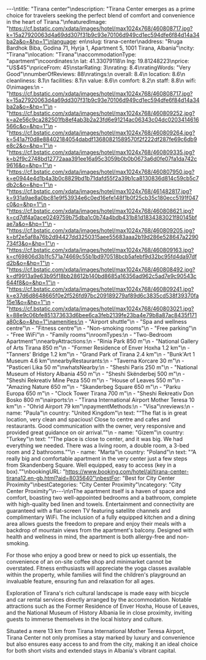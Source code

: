 ---\ntitle: "Tirana center"\ndescription: "Tirana Center emerges as a prime choice for travelers seeking the perfect blend of comfort and convenience in the heart of Tirana."\nfeaturedImage: "https://cf.bstatic.com/xdata/images/hotel/max1024x768/460808717.jpg?k=15a27920063d4a69dd307f31b9c93e70106d949cd1ec594dfe6f84d14a34ba2a&o=&hp=1"\nlanguage: en\nslug: tirana-center\naddress: "Rruga Bardhok Biba, Godina 71, Hyrja 1, Apartment 5, 1001 Tirana, Albania"\ncity: "Tirana"\nlocation: "Tirana"\naccommodationType: "apartment"\ncoordinates:\n  lat: 41.33079118\n  lng: 19.81248223\nprice: "US$45"\npriceFrom: 45\nstarRating: 3\nrating: 8.4\nratingWords: "Very Good"\nnumberOfReviews: 88\nratings:\n  overall: 8.4\n  location: 8.6\n  cleanliness: 8.1\n  facilities: 8.1\n  value: 8.6\n  comfort: 8.2\n  staff: 8.8\n  wifi: 0\nimages:\n  - "https://cf.bstatic.com/xdata/images/hotel/max1024x768/460808717.jpg?k=15a27920063d4a69dd307f31b9c93e70106d949cd1ec594dfe6f84d14a34ba2a&o=&hp=1"\n  - "https://cf.bstatic.com/xdata/images/hotel/max1024x768/460809252.jpg?k=a2e56c9ca282501fb8ef4ab3b2a23fd6e91214ac06343c04dc0203414616566c&o=&hp=1"\n  - "https://cf.bstatic.com/xdata/images/hotel/max1024x768/460809264.jpg?k=541a7f0d8e88402184054dabdf13680821589570f2f222df287fe69c6db9e8c2&o=&hp=1"\n  - "https://cf.bstatic.com/xdata/images/hotel/max1024x768/460809335.jpg?k=b2f9c2748bd12772aaa391ee16a95c3059b0b0b0673a6d0fe07fa1da742c9616&o=&hp=1"\n  - "https://cf.bstatic.com/xdata/images/hotel/max1024x768/460807950.jpg?k=e0944e4d1b4a3b0c8829bd1b71dafd55f2a39b1ca8130836d814c59cb5c7db2c&o=&hp=1"\n  - "https://cf.bstatic.com/xdata/images/hotel/max1024x768/461482817.jpg?k=931a9ae8a0bc81e9f53934e6c0ed16efe148f1b0f25cb35c180ecc5191f047c0&o=&hp=1"\n  - "https://cf.bstatic.com/xdata/images/hotel/max1024x768/460808621.jpg?k=cd7df4a0ace0249759b75dba1c0b74a4bdb431b81d1834383021f80145bfae7a&o=&hp=1"\n  - "https://cf.bstatic.com/xdata/images/hotel/max1024x768/460809205.jpg?k=bf2e5af8a76b2d94427dd3250315aee55683aaa2b19d286e528647a2290734f3&o=&hp=1"\n  - "https://cf.bstatic.com/xdata/images/hotel/max1024x768/460809163.jpg?k=cf69806d3b1fc571a74669c55b1bd970518bcb5afebf9d32bc95fd4da97dfd2b&o=&hp=1"\n  - "https://cf.bstatic.com/xdata/images/hotel/max1024x768/460808492.jpg?k=df9913a9e63b95f18bb28612b140bd8685a16356ad962c5ad7e9c90543c644f8&o=&hp=1"\n  - "https://cf.bstatic.com/xdata/images/hotel/max1024x768/460809241.jpg?k=e37d6d8648665f0e2f526fd97bc209189279af89d6c3835cd538f39370fa15e1&o=&hp=1"\n  - "https://cf.bstatic.com/xdata/images/hotel/max1024x768/460803021.jpg?k=88e9c06bfe851373633d6bee6ca3feb2139fe23ba4e79b8a87ac8435f171a80c&o=&hp=1"\namenities:\n  - "Airport shuttle"\n  - "Spa and wellness centre"\n  - "Fitness centre"\n  - "Non-smoking rooms"\n  - "Free parking"\n  - "Free WiFi"\n  - "Family rooms"\nroomTypes:\n  - "Two-Bedroom Apartment"\nnearbyAttractions:\n  - "Rinia Park 850 m"\n  - "National Gallery of Arts Tirana 850 m"\n  - "Former Residence of Enver Hoxha 1.2 km"\n  - "Tanners' Bridge 1.2 km"\n  - "Grand Park of Tirana 2.4 km"\n  - "Bunk'Art 1 Museum 4.6 km"\nnearbyRestaurants:\n  - "Taverna Korcare 30 m"\n  - "Pasticeri Lika 50 m"\nwhatsNearby:\n  - "Sheshi Paris 250 m"\n  - "National Museum of History Albania 450 m"\n  - "Sheshi Skënderbej 500 m"\n  - "Sheshi Rekreativ Mine Peza 550 m"\n  - "House of Leaves 550 m"\n  - "Amazing Nature 650 m"\n  - "Skanderbeg Square 650 m"\n  - "Parku Europa 650 m"\n  - "Clock Tower Tirana 700 m"\n  - "Sheshi Rekreativ Don Bosko 800 m"\nairports:\n  - "Tirana International Airport Mother Teresa 10 km"\n  - "Ohrid Airport 79 km"\npaymentMethods:\n  - "Visa"\nreviews:\n  - name: "Paula"\n    country: "United Kingdom"\n    text: "“The flat is in great location, very clean and spacious! Close to centre and cafes and restaurants. Good communication with the owner, very responsive and provided great guidance on oir arrival.”"\n  - name: "Gizem"\n    country: "Turkey"\n    text: "“The place is close to center, and it was big. We had everything we needed. There was a living room, a double room, a 3-bed room and 2 bathrooms.”"\n  - name: "Marta"\n    country: "Poland"\n    text: "“A really big and comfortable apartment in the very center just a few steps from Skandenberg Square. Well equipped, easy to access (key in a box).”"\nbookingURL: "https://www.booking.com/hotel/al/tirana-center-tirana12.en-gb.html?aid=8035640"\nbestFor: "Best for City Center Proximity"\nbestCategories: "City Center Proximity"\ncategory: "City Center Proximity"\n---\n\nThe apartment itself is a haven of space and comfort, boasting two well-appointed bedrooms and a bathroom, complete with high-quality bed linen and towels. Entertainment and connectivity are guaranteed with a flat-screen TV featuring satellite channels and complimentary WiFi. The inclusion of a fully equipped kitchen and a dining area allows guests the freedom to prepare and enjoy their meals with a backdrop of mountain views from the apartment's balcony. Designed with health and wellness in mind, the apartment is both allergy-free and non-smoking.

For those who enjoy a good brew or need to pick up essentials, the convenience of an on-site coffee shop and minimarket cannot be overstated. Fitness enthusiasts will appreciate the yoga classes available within the property, while families will find the children's playground an invaluable feature, ensuring fun and relaxation for all ages.

Exploration of Tirana's rich cultural landscape is made easy with bicycle and car rental services directly arranged by the accommodation. Notable attractions such as the Former Residence of Enver Hoxha, House of Leaves, and the National Museum of History Albania lie in close proximity, inviting guests to immerse themselves in the local history and culture.

Situated a mere 13 km from Tirana International Mother Teresa Airport, Tirana Center not only promises a stay marked by luxury and convenience but also ensures easy access to and from the city, making it an ideal choice for both short visits and extended stays in Albania's vibrant capital.